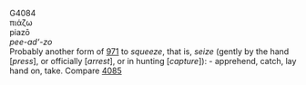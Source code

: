 G4084  
πιάζω  
piazō  
*pee-ad‘-zo*  
Probably another form of [971](g0971) to *squeeze*, that is, *seize*
(gently by the hand \[*press*\], or officially \[*arrest*\], or in
hunting \[*capture*\]): - apprehend, catch, lay hand on, take. Compare
[4085](g4085)  
